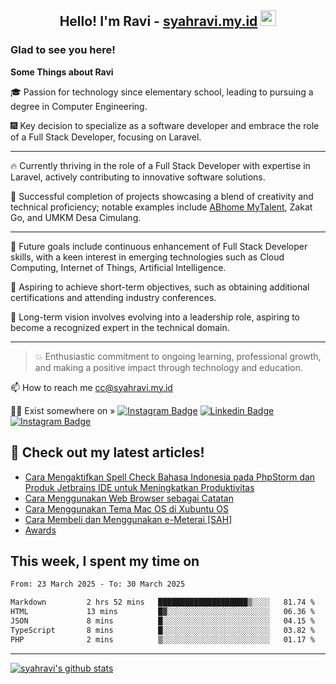 <h2 align="center">Hello! I'm Ravi - <a href="https://syahravi.my.id/" target="_blank">syahravi.my.id</a> <img src="https://media.giphy.com/media/hvRJCLFzcasrR4ia7z/giphy.gif" width="25px"></h2>

### Glad to see you here!

<b> Some Things about Ravi</b>

:mortar_board: Passion for technology since elementary school, leading to pursuing a degree in Computer Engineering.

:fireworks: Key decision to specialize as a software developer and embrace the role of a Full Stack Developer, focusing on Laravel.

---
🔥 Currently thriving in the role of a Full Stack Developer with expertise in Laravel, actively contributing to innovative software solutions.

🎯 Successful completion of projects showcasing a blend of creativity and technical proficiency; notable examples include [ABhome MyTalent](https://mytalent.abhome.education/), Zakat Go, and UMKM Desa Cimulang.

---
:crystal_ball: Future goals include continuous enhancement of Full Stack Developer skills, with a keen interest in emerging technologies such as Cloud Computing, Internet of Things, Artificial Intelligence.

:bookmark_tabs: Aspiring to achieve short-term objectives, such as obtaining additional certifications and attending industry conferences.

:yellow_heart: Long-term vision involves evolving into a leadership role, aspiring to become a recognized expert in the technical domain.

---
> :collision: Enthusiastic commitment to ongoing learning, professional growth, and making a positive impact through technology and education.

📫 How to reach me cc@syahravi.my.id

👨‍💻 Exist somewhere on »
[![Instagram Badge](https://img.shields.io/badge/-Instagram-e4405f?style=flat-square&logo=Instagram&logoColor=white)](https://instagram.com/syahravi.id)
[![Linkedin Badge](https://img.shields.io/badge/-LinkedIn-0e76a8?style=flat-square&logo=Linkedin&logoColor=white)](https://linkedin.com/in/syahravi/)
[![Instagram Badge](https://img.shields.io/badge/-youtube-e4405f?style=flat-square&logo=YouTube&logoColor=white)](https://www.youtube.com/@syahravi)

## 📝 Check out my latest articles!
<!-- BLOG-POST-LIST:START -->
- [Cara Mengaktifkan Spell Check Bahasa Indonesia pada PhpStorm dan Produk Jetbrains IDE untuk Meningkatkan Produktivitas](https://syahravi.my.id/meningkatkan-produktivitas-spelling-bahasa-indonesia-pada-produk-jetbrains-ide/)
- [Cara Menggunakan Web Browser sebagai Catatan](https://syahravi.my.id/cara-menggunakan-web-browser-sebagai-catatan/)
- [Cara Menggunakan Tema Mac OS di Xubuntu OS](https://syahravi.my.id/menggunakan-tema-mac-os-di-xubuntu/)
- [Cara Membeli dan Menggunakan e-Meterai [SAH]](https://syahravi.my.id/membeli-dan-menggunakan-e-meterai/)
- [Awards](https://syahravi.my.id/awards/)
<!-- BLOG-POST-LIST:END -->

## This week, I spent my time on
<!--START_SECTION:waka-->

```txt
From: 23 March 2025 - To: 30 March 2025

Markdown         2 hrs 52 mins   ████████████████████▒░░░░   81.74 %
HTML             13 mins         █▓░░░░░░░░░░░░░░░░░░░░░░░   06.36 %
JSON             8 mins          █░░░░░░░░░░░░░░░░░░░░░░░░   04.15 %
TypeScript       8 mins          █░░░░░░░░░░░░░░░░░░░░░░░░   03.82 %
PHP              2 mins          ▒░░░░░░░░░░░░░░░░░░░░░░░░   01.17 %
```

<!--END_SECTION:waka-->
---
[![syahravi's github stats](https://github-readme-stats.vercel.app/api?username=syahravi&show_icons=true&theme=synthwave)](https://github.com/syahravi/)
